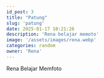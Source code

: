 ```yaml
---
id_post: 3
title: "Patung"
slug: 'patung'
date: 2025-01-17 10:21:26
description: 'Rena belajar memoto'
image: '/assets/images/rena.webp'
categories: random
owner: 'Rena'
---
```

Rena Belajar Memfoto
